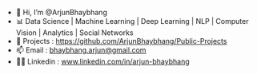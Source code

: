 - 👋 Hi, I’m @ArjunBhaybhang
- 📊 Data Science | Machine Learning | Deep Learning | NLP | Computer Vision | Analytics | Social Networks
- 👀 Projects      : https://github.com/ArjunBhaybhang/Public-Projects 
- 📫 Email         : bhaybhang.arjun@gmail.com
- 👨‍💻 Linkedin      : www.linkedin.com/in/arjun-bhaybhang	
<!---
ArjunBhaybhang/ArjunBhaybhang is a ✨ special ✨ repository because its `README.md` (this file) appears on your GitHub profile.
You can click the Preview link to take a look at your changes.
--->
